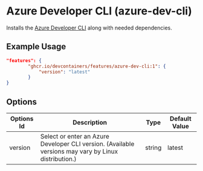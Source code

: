 
# Azure Developer CLI (azure-dev-cli)

Installs the [Azure Developer CLI](https://github.com/Azure/azure-dev) along with needed dependencies.

## Example Usage

```json
"features": {
        "ghcr.io/devcontainers/features/azure-dev-cli:1": {
            "version": "latest"
        }
}
```

## Options

| Options Id | Description | Type | Default Value |
|-----|-----|-----|-----|
| version | Select or enter an Azure Developer CLI version. (Available versions may vary by Linux distribution.) | string | latest |
